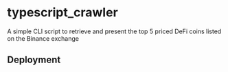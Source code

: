 # typescript_crawler
A simple CLI script to retrieve and present the top 5 priced DeFi coins listed on the Binance exchange

## Deployment
